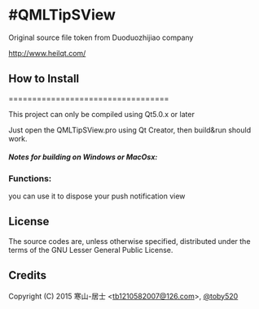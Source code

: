 #QMLTipSView
==================

Original source file token from Duoduozhijiao company

http://www.heilqt.com/

## How to Install
==================================

This project can only be compiled using  Qt5.0.x or later

Just open the QMLTipSView.pro using Qt Creator, then build&run should work.

<h5>Notes for building on Windows or MacOsx:</h5>

<h3>Functions:</h3>
you can use it to dispose your push notification view

## License

The source codes are, unless otherwise specified, distributed under the terms of the GNU Lesser General Public License. 

## Credits 

Copyright (C) 2015 寒山-居士 <[tb1210582007@126.com](tb1210582007@126.com)>, [@toby520](http://www.heilqt.com/)
